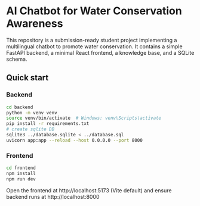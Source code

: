 # AI Chatbot for Water Conservation Awareness

This repository is a submission-ready student project implementing a multilingual chatbot to promote water conservation. It contains a simple FastAPI backend, a minimal React frontend, a knowledge base, and a SQLite schema.

## Quick start

### Backend
```bash
cd backend
python -m venv venv
source venv/bin/activate  # Windows: venv\Scripts\activate
pip install -r requirements.txt
# create sqlite DB
sqlite3 ../database.sqlite < ../database.sql
uvicorn app:app --reload --host 0.0.0.0 --port 8000
```

### Frontend
```bash
cd frontend
npm install
npm run dev
```

Open the frontend at http://localhost:5173 (Vite default) and ensure backend runs at http://localhost:8000

